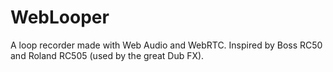 WebLooper
=========

A loop recorder made with Web Audio and WebRTC. Inspired by Boss RC50 and Roland RC505 (used by the great Dub FX).
